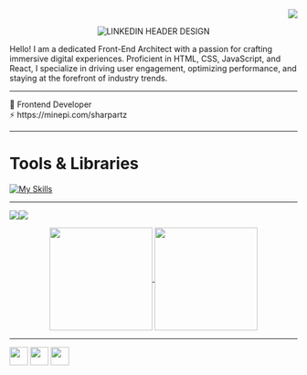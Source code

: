 <div align="right"> 
  
  ![](https://komarev.com/ghpvc/?username=Sharpartzgh)
  
</div>

<div align="center">
  
![LINKEDIN HEADER DESIGN](https://github.com/sharpartzgh/sharpartzgh/assets/120729769/858ac115-4b1c-439f-9bf6-314056eb4b90)

</div>
Hello! I am a dedicated Front-End Architect with a passion for crafting immersive digital experiences. Proficient in HTML, CSS, JavaScript, and React, I specialize in driving user engagement, optimizing performance, and staying at the forefront of industry trends.
<hr>
 🧠 Frontend Developer <br>
 ⚡ https://minepi.com/sharpartz <hr>
 
# Tools & Libraries 
[![My Skills](https://skillicons.dev/icons?i=html,css,js,react,next,tailwind,git,github,ps,vscode)](https://skillicons.dev)

<hr>

<a href="https://www.github.com/sharpartzgh" target="_blank" rel="noreferrer"><img
src="https://img.shields.io/github/followers/sharpartzgh?logo=github&style=for-the-badge&color=0891b2&labelColor=000000" /></a><a href="https://www.twitter.com/ApenetengAsiamah" target="_blank" rel="noreferrer"><img
src="https://img.shields.io/twitter/follow/ApentengAsiamah?logo=twitter&style=for-the-badge&color=0891b2&labelColor=000000"
/></a>

<div align="center">
<a href="https://github.com/anuraghazra/github-readme-stats">
  <img height="180px" align="center" src="https://github-readme-stats.vercel.app/api?username=sharpartzgh&show_icons=true&theme=jolly&layout=compact" />
</a>
<a href="https://github.com/anuraghazra/convoychat">
  <img height="180px" align="center" src="https://github-readme-stats.vercel.app/api/top-langs/?username=sharpartzgh&langs_count=8&theme=jolly&layout=compact" />
</a>
  
<div>
  <hr>
</div>

<p align="left"><a href="http://www.instagram.com/sharpartz" target="_blank" rel="noreferrer"><img src="https://raw.githubusercontent.com/danielcranney/readme-generator/main/public/icons/socials/instagram.svg" width="32" height="32" /></a> <a href="https://www.linkedin.com/in/sharpartz" target="_blank" rel="noreferrer"><img src="https://raw.githubusercontent.com/danielcranney/readme-generator/main/public/icons/socials/linkedin.svg" width="32" height="32" /></a> <a href="https://www.twitter.com/ApentengAsiamah" target="_blank" rel="noreferrer"><img src="https://raw.githubusercontent.com/danielcranney/readme-generator/main/public/icons/socials/twitter.svg" width="32" height="32" /></a></p>
</div>
